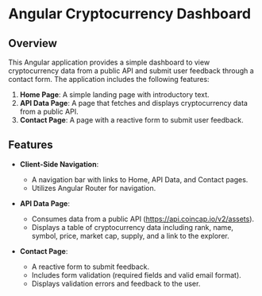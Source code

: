# Angular Cryptocurrency Dashboard

## Overview

This Angular application provides a simple dashboard to view cryptocurrency data from a public API and submit user feedback through a contact form. The application includes the following features:

1. **Home Page**: A simple landing page with introductory text.
2. **API Data Page**: A page that fetches and displays cryptocurrency data from a public API.
3. **Contact Page**: A page with a reactive form to submit user feedback.

## Features

- **Client-Side Navigation**: 
  - A navigation bar with links to Home, API Data, and Contact pages.
  - Utilizes Angular Router for navigation.

- **API Data Page**: 
  - Consumes data from a public API (https://api.coincap.io/v2/assets).
  - Displays a table of cryptocurrency data including rank, name, symbol, price, market cap, supply, and a link to the explorer.

- **Contact Page**: 
  - A reactive form to submit feedback.
  - Includes form validation (required fields and valid email format).
  - Displays validation errors and feedback to the user.
